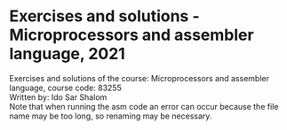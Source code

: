 # Exercises and solutions - Microprocessors and assembler language, 2021 <br />
Exercises and solutions of the course: Microprocessors and assembler language, course code: 83255 <br />
Written by: Ido Sar Shalom <br />
Note that when running the asm code an error can occur because the file name may be too long, so renaming may be necessary.

